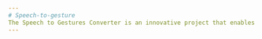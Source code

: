 ```yaml
---
# Speech-to-gesture
The Speech to Gestures Converter is an innovative project that enables the conversion of spoken language into a corresponding sequence of gestures. This system leverages an encoder-decoder architecture to understand spoken language and generate a sequence of gestures that can be used for various applications, including human-computer interaction, accessibility, and more!
---
```

